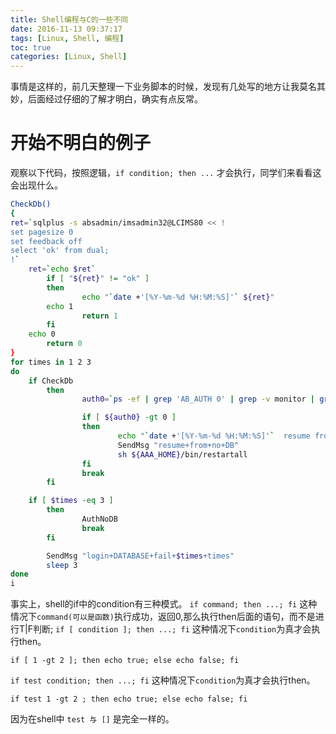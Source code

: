 ```yaml
---
title: Shell编程与C的一些不同
date: 2016-11-13 09:37:17
tags: [Linux, Shell, 编程]
toc: true
categories: [Linux, Shell]
---
```


事情是这样的，前几天整理一下业务脚本的时候，发现有几处写的地方让我莫名其妙，后面经过仔细的了解才明白，确实有点反常。
<!--more-->
# 开始不明白的例子
观察以下代码，按照逻辑，`if condition; then ...` 才会执行，同学们来看看这会出现什么。
```sh
CheckDb()
{
ret=`sqlplus -s absadmin/imsadmin32@LCIMS80 << !
set pagesize 0
set feedback off
select 'ok' from dual;
!`
	ret=`echo $ret`
        if [ "${ret}" != "ok" ]
        then
                echo "`date +'[%Y-%m-%d %H:%M:%S]'` ${ret}"
		echo 1
                return 1
        fi
	echo 0
        return 0
}
for times in 1 2 3
do
	if CheckDb
        then
                auth0=`ps -ef | grep 'AB_AUTH 0' | grep -v monitor | grep -v grep | wc -l`

                if [ ${auth0} -gt 0 ]
                then
                        echo "`date +'[%Y-%m-%d %H:%M:%S]'`  resume from no DB !"
                        SendMsg "resume+from+no+DB"
                        sh ${AAA_HOME}/bin/restartall
                fi
                break
        fi

	if [ $times -eq 3 ]
        then
                AuthNoDB
                break
        fi

        SendMsg "login+DATABASE+fail+$times+times"
        sleep 3
done
i
```

事实上，shell的if中的condition有三种模式。
`if command; then ...; fi` 这种情况下`command(可以是函数)`执行成功，返回0,那么执行then后面的语句，而不是进行T|F判断;
`if [ condition ]; then ...; fi` 这种情况下`condition`为真才会执行then。

	if [ 1 -gt 2 ]; then echo true; else echo false; fi
`if test condition; then ...; fi` 这种情况下`condition`为真才会执行then。   

	if test 1 -gt 2 ; then echo true; else echo false; fi
因为在shell中 `test 与 []` 是完全一样的。
